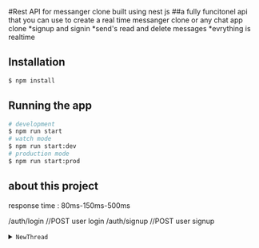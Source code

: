 #Rest API for messanger clone built using nest js 
##a fully funcitonel api that you can use to create a real time messanger clone or any chat app clone 
*signup and signin
*send's read and delete messages
*evrything is realtime

## Installation
```bash
$ npm install
```
## Running the app
```bash
# development
$ npm run start
# watch mode
$ npm run start:dev
# production mode
$ npm run start:prod
```
## about this project
response time : 80ms-150ms-500ms

/auth/login  //POST user login
/auth/signup //POST user signup

<details>
<summary><code>NewThread</code></summary>
```ts
login : {
    Username: string;
    Password: string // min length 8}
```
</details>